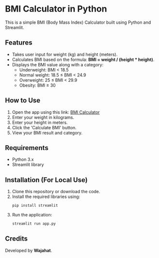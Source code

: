 # BMI Calculator in Python

This is a simple BMI (Body Mass Index) Calculator built using Python and Streamlit.

## Features
- Takes user input for weight (kg) and height (meters).
- Calculates BMI based on the formula: **BMI = weight / (height * height)**.
- Displays the BMI value along with a category:
  - Underweight: BMI < 18.5
  - Normal weight: 18.5 ≤ BMI < 24.9
  - Overweight: 25 ≤ BMI < 29.9
  - Obesity: BMI ≥ 30

## How to Use
1. Open the app using this link: [BMI Calculator](https://bmi-calculator-in-python-wajahat-kmdevpfy65fnnklwasj9b8.streamlit.app)
2. Enter your weight in kilograms.
3. Enter your height in meters.
4. Click the 'Calculate BMI' button.
5. View your BMI result and category.

## Requirements
- Python 3.x
- Streamlit library

## Installation (For Local Use)
1. Clone this repository or download the code.
2. Install the required libraries using:
   ```sh
   pip install streamlit
   ```
3. Run the application:
   ```sh
   streamlit run app.py
   ```

## Credits
Developed by **Wajahat**.

